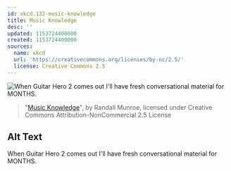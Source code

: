 ```yaml
---
id: xkcd.132-music-knowledge
title: Music Knowledge
desc: ''
updated: 1153724400000
created: 1153724400000
sources:
  name: xkcd
  url: 'https://creativecommons.org/licenses/by-nc/2.5/'
  license: Creative Commons 2.5
---
```

![When Guitar Hero 2 comes out I'll have fresh conversational material for MONTHS.](https://imgs.xkcd.com/comics/music_knowledge.png)
> "[Music Knowledge](https://xkcd.com/132/)", by Randall Munroe, licensed under Creative Commons Attribution-NonCommercial 2.5 License

## Alt Text
When Guitar Hero 2 comes out I'll have fresh conversational material for MONTHS.
